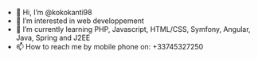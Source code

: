 - 👋 Hi, I’m @kokokanti98
- 👀 I’m interested in web developpement 
- 🌱 I’m currently learning PHP, Javascript, HTML/CSS, Symfony, Angular, Java, Spring and J2EE
- 📫 How to reach me by mobile phone on: +33745327250

<!---
kokokanti98/kokokanti98 is a ✨ special ✨ repository because its `README.md` (this file) appears on your GitHub profile.
You can click the Preview link to take a look at your changes.
--->
